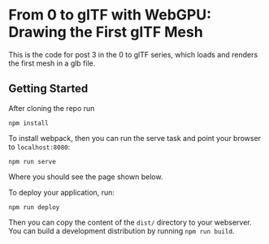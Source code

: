 # From 0 to glTF with WebGPU: Drawing the First glTF Mesh

This is the code for post 3 in the 0 to glTF series, which loads and renders
the first mesh in a glb file.

## Getting Started

After cloning the repo run

```
npm install
```

To install webpack, then you can run the serve task and point your browser to `localhost:8080`:

```
npm run serve
```

Where you should see the page shown below.

To deploy your application, run:

```
npm run deploy
```

Then you can copy the content of the `dist/` directory to your webserver. You can build a development
distribution by running `npm run build`.


